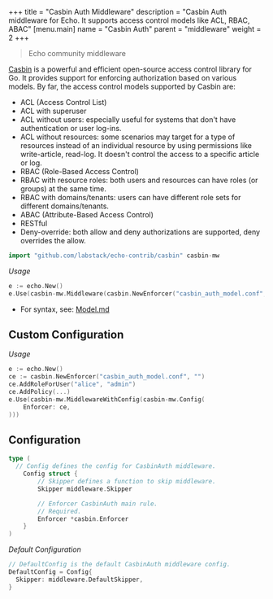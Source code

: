 +++
title = "Casbin Auth Middleware"
description = "Casbin Auth middleware for Echo. It supports access control models like ACL, RBAC, ABAC"
[menu.main]
  name = "Casbin Auth"
  parent = "middleware"
  weight = 2
+++

> Echo community middleware

[Casbin](https://github.com/casbin/casbin) is a powerful and efficient open-source access control library for Go. It provides support for enforcing authorization based on various models. By far, the access control models supported by Casbin are:

- ACL (Access Control List)
- ACL with superuser
- ACL without users: especially useful for systems that don't have authentication or user log-ins.
- ACL without resources: some scenarios may target for a type of resources instead of an individual resource by using permissions like write-article, read-log. It doesn't control the access to a specific article or log.
- RBAC (Role-Based Access Control)
- RBAC with resource roles: both users and resources can have roles (or groups) at the same time.
- RBAC with domains/tenants: users can have different role sets for different domains/tenants.
- ABAC (Attribute-Based Access Control)
- RESTful
- Deny-override: both allow and deny authorizations are supported, deny overrides the allow.

```go
import "github.com/labstack/echo-contrib/casbin" casbin-mw
```

*Usage*

```go
e := echo.New()
e.Use(casbin-mw.Middleware(casbin.NewEnforcer("casbin_auth_model.conf", "casbin_auth_policy.csv")))
```

- For syntax, see: [Model.md](https://github.com/casbin/casbin/blob/master/Model.md)


## Custom Configuration

*Usage*

```go
e := echo.New()
ce := casbin.NewEnforcer("casbin_auth_model.conf", "")
ce.AddRoleForUser("alice", "admin")
ce.AddPolicy(...)
e.Use(casbin-mw.MiddlewareWithConfig(casbin-mw.Config(
    Enforcer: ce,
)))
```

## Configuration

```go
type (
  // Config defines the config for CasbinAuth middleware.
	Config struct {
		// Skipper defines a function to skip middleware.
		Skipper middleware.Skipper

		// Enforcer CasbinAuth main rule.
		// Required.
		Enforcer *casbin.Enforcer
	}
)
```

*Default Configuration*

```go
// DefaultConfig is the default CasbinAuth middleware config.
DefaultConfig = Config{
  Skipper: middleware.DefaultSkipper,
}
```
